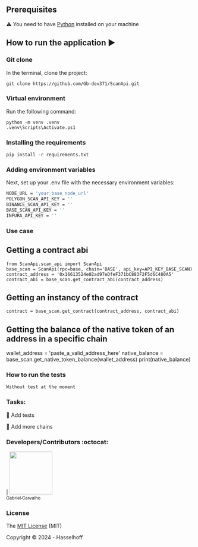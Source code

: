 ## Prerequisites

:warning: 
You need to have [Python](https://python.org) installed on your machine

## How to run the application :arrow_forward:

### Git clone
In the terminal, clone the project: 

```
git clone https://github.com/Gb-dev371/ScanApi.git
```

### Virtual environment
Run the following command:
```
python -m venv .venv
.venv\Scripts\Activate.ps1
```

### Installing the requirements
```
pip install -r requirements.txt
```

### Adding environment variables
Next, set up your .env file with the necessary environment variables:

```bash
NODE_URL = 'your_base_node_url'
POLYGON_SCAN_API_KEY = ''
BINANCE_SCAN_API_KEY = ''
BASE_SCAN_API_KEY = ''
INFURA_API_KEY = ''
```

### Use case
## Getting a contract abi
```
from ScanApi.scan_api import ScanApi
base_scan = ScanApi(rpc=base, chain='BASE', api_key=API_KEY_BASE_SCAN)
contract_address = '0x16613524e02ad97eDfeF371bC883F2F5d6C480A5'
contract_abi = base_scan.get_contract_abi(contract_address)
```

## Getting an instancy of the contract
```
contract = base_scan.get_contract(contract_address, contract_abi)
```

## Getting the balance of the native token of an address in a specific chain
wallet_address = 'paste_a_valid_address_here'
native_balance = base_scan.get_native_token_balance(wallet_address)
print(native_balance)

### How to run the tests

```
Without test at the moment
```

### Tasks:

:memo: Add tests

:memo: Add more chains



### Developers/Contributors :octocat:

| [<img src="https://avatars.githubusercontent.com/u/116456573?v=4" width=115><br><sub>Gabriel Carvalho</sub>](https://github.com/Gb-dev371) 

### License

The [MIT License]() (MIT)

Copyright :copyright: 2024 - Hasselhoff